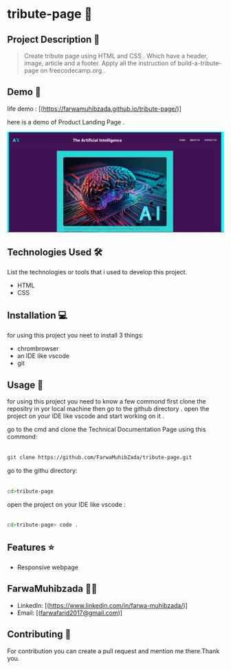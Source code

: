 # tribute-page 🚀

## Project Description 📝

> Create tribute page using HTML and CSS . Which have a header, image, article and a footer. Apply all the instruction of build-a-tribute-page on freecodecamp.org .






## Demo 📸

life demo : [(https://farwamuhibzada.github.io/tribute-page/)]

here is a demo of Product Landing Page .

![first page](./Capture.PNG)


## Technologies Used 🛠️

List the technologies or tools that i used to develop this project. 
- HTML
- CSS


## Installation 💻

for using this project you neet to install 3 things:

- chrombrowser
- an IDE like vscode
- git



## Usage 🎯

for using this project you need to know a few commond first clone the repositry in yor local machine then go to the github directory . open the project on your IDE like vscode and start working on it .


go to the cmd and clone the Technical Documentation Page 
using this commond:
```bash

git clone https://github.com/FarwaMuhibZada/tribute-page.git 
```
go to the githu directory:
```bash

cd>tribute-page

```
open the project on your IDE like vscode :

```bash

cd>tribute-page> code .

```


## Features ⭐
- Responsive webpage


## FarwaMuhibzada 👩‍💻



- LinkedIn: [(https://www.linkedin.com/in/farwa-muhibzada/)]
- Email: [(farwafarid2017@gmail.com)]

## Contributing 🤝
For contribution you can create a pull request and mention me there.Thank you.



